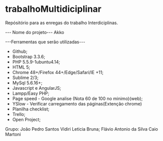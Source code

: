 # trabalhoMultidiciplinar
Repósitório para as enregas do trabalho Interdiciplinas. 

--- Nome do projeto---
Akko

---Ferramentas que serão utilizadas---
* Github;
* Bootstrap 3.3.6;
* PHP 5.5.9-1ubuntu4.14;
* HTML 5;
* Chrome 48+/Firefox 44+/Edge/Safari/IE +11;
* Sublime 2/3;
* MySql 5.6.16+;
* Javascript e AngularJS;
* Lampp/Easy PHP;
* Page speed - Google analise (Nota 60 de 100 no minimo)(web);
* YSlow - Verificar carregamento das páginas(Extenção chrome)
* Planilha checklist;
* Trello;
* Open Project;

Grupo:
  João Pedro Santos Vidiri
  Leticia Bruna;
  Flávio Antonio da Silva
  Caio Martoni